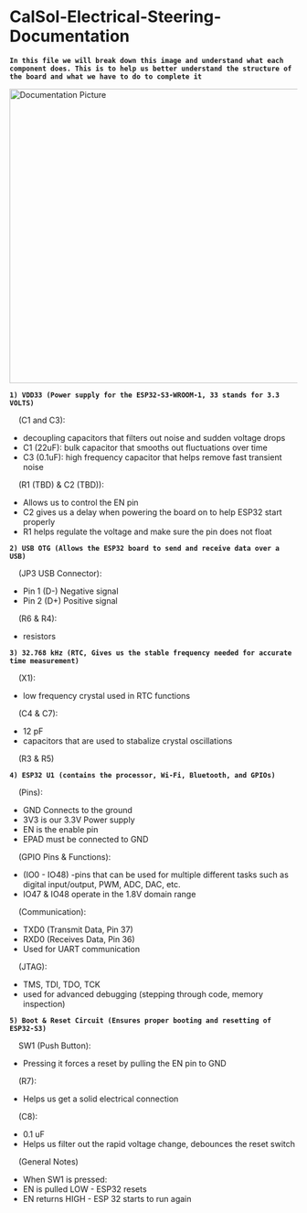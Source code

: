 # CalSol-Electrical-Steering-Documentation

**`In this file we will break down this image and understand what each component does. This is to help us better understand the structure of the board and what we have to do to complete it `**

<img width="515" alt="Documentation Picture" src="https://github.com/user-attachments/assets/093bd5ac-63aa-4c7b-8b5c-953f2f3af9b0" />



**`1) VDD33 (Power supply for the ESP32-S3-WROOM-1, 33 stands for 3.3 VOLTS)`**

  &nbsp;&nbsp;&nbsp;&nbsp;(C1 and C3):
  - decoupling capacitors that filters out noise and sudden voltage drops
  - C1 (22uF): bulk capacitor that smooths out fluctuations over time
  - C3 (0.1uF): high frequency capacitor that helps remove fast transient noise
    
  &nbsp;&nbsp;&nbsp;&nbsp;(R1 (TBD) & C2 (TBD)):
  - Allows us to control the EN pin
  - C2 gives us a delay when powering the board on to help ESP32 start properly
  - R1 helps regulate the voltage and make sure the pin does not float

**`2) USB OTG (Allows the ESP32 board to send and receive data over a USB)`**

  &nbsp;&nbsp;&nbsp;&nbsp;(JP3 USB Connector):
   - Pin 1 (D-) Negative signal
   - Pin 2 (D+) Positive signal
  
  &nbsp;&nbsp;&nbsp;&nbsp;(R6 & R4):
   - resistors

**`3) 32.768 kHz (RTC, Gives us the stable frequency needed for accurate time measurement)`**

  &nbsp;&nbsp;&nbsp;&nbsp;(X1):
   - low frequency crystal used in RTC functions
  
  &nbsp;&nbsp;&nbsp;&nbsp;(C4 & C7):
   - 12 pF
   - capacitors that are used to stabalize crystal oscillations
  
  &nbsp;&nbsp;&nbsp;&nbsp;(R3 & R5)

**`4) ESP32 U1 (contains the processor, Wi-Fi, Bluetooth, and GPIOs)`**

  &nbsp;&nbsp;&nbsp;&nbsp;(Pins):
   - GND Connects to the ground
   - 3V3 is our 3.3V Power supply
   - EN is the enable pin
   - EPAD must be connected to GND
  
  &nbsp;&nbsp;&nbsp;&nbsp;(GPIO Pins & Functions):
   - (IO0 - IO48) -pins that can be used for multiple different tasks such as digital input/output, PWM, ADC, DAC, etc.
   - IO47 & IO48 operate in the 1.8V domain range
  
  &nbsp;&nbsp;&nbsp;&nbsp;(Communication):
  - TXD0 (Transmit Data, Pin 37)
  - RXD0 (Receives Data, Pin 36)
  - Used for UART communication

  &nbsp;&nbsp;&nbsp;&nbsp;(JTAG):
   - TMS, TDI, TDO, TCK
   - used for advanced debugging (stepping through code, memory inspection)

**`5) Boot & Reset Circuit (Ensures proper booting and resetting of ESP32-S3)`**

  &nbsp;&nbsp;&nbsp;&nbsp;SW1 (Push Button):
   - Pressing it forces a reset by pulling the EN pin to GND

  &nbsp;&nbsp;&nbsp;&nbsp;(R7):
   - Helps us get a solid electrical connection
  
  &nbsp;&nbsp;&nbsp;&nbsp;(C8):
   - 0.1 uF
   - Helps us filter out the rapid voltage change, debounces the reset switch
  
  &nbsp;&nbsp;&nbsp;&nbsp;(General Notes)
   - When SW1 is pressed:
   - EN is pulled LOW - ESP32 resets
   - EN returns HIGH - ESP 32 starts to run again
   
   


     

